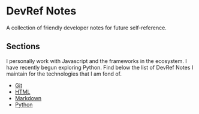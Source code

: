 # DevRef Notes

A collection of friendly developer notes for future self-reference.

## Sections

I personally work with Javascript and the frameworks in the ecosystem. I have recently begun exploring Python. Find below the list of DevRef Notes I maintain for the technologies that I am fond of.

- [Git](Git/README.md)
- [HTML](HTML/README.md)
- [Markdown](Markdown/README.md)
- [Python](/Python/README.md)
